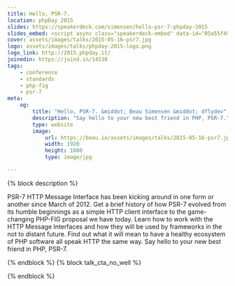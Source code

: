 ```yaml
---
title: Hello, PSR-7.
location: phpDay 2015
slides: https://speakerdeck.com/simensen/hello-psr-7-phpday-2015
slides_embed: <script async class="speakerdeck-embed" data-id="05a55f49c0e34166a00e7c76a2a14bb0" data-ratio="1.77777777777778" src="//speakerdeck.com/assets/embed.js"></script>
cover: assets/images/talks/2015-05-16-psr7.jpg
logo: assets/images/talks/phpday-2015-logo.png
logo_link: http://2015.phpday.it/
joinedin: https://joind.in/14538
tags:
    - conference
    - standards
    - php-fig
    - psr-7
meta:
    og:
        title: "Hello, PSR-7. &middot; Beau Simensen &middot; dflydev"
        description: "Say hello to your new best friend in PHP, PSR-7."
        type: website
        image:
            url: https://beau.io/assets/images/talks/2015-05-16-psr7.jpg
            width: 1920
            height: 1080
            type: image/jpg

---
```

{% block description %}

PSR-7 HTTP Message Interface has been kicking around in one form or another since March of 2012. Get a brief history of how PSR-7 evolved from its humble beginnings as a simple HTTP client interface to the game-changing PHP-FIG proposal we have today. Learn how to work with the HTTP Message Interfaces and how they will be used by frameworks in the not to distant future. Find out what it will mean to have a healthy ecosystem of PHP software all speak HTTP the same way. Say hello to your new best friend in PHP, PSR-7.

{% endblock %}
{% block talk_cta_no_well %}
<script src="https://app.convertkit.com/landing_pages/766.js?orient=horz&ref=beau.io-phpday-psr7"></script>
{% endblock  %}
